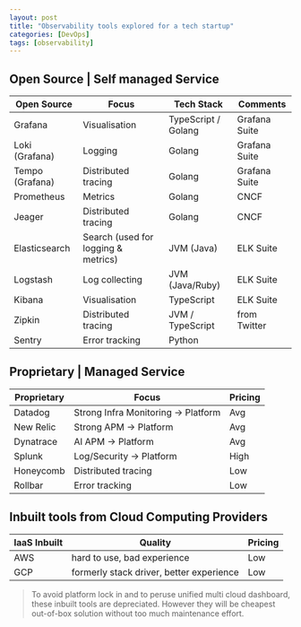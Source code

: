 ```yaml
---
layout: post
title: "Observability tools explored for a tech startup"
categories: [DevOps]
tags: [observability]
---
```



## Open Source | Self managed Service

| Open Source | Focus | Tech Stack | Comments | 
| ----------- | ----- | ---------- | -------- | 
| Grafana | Visualisation | TypeScript / Golang | Grafana Suite | 
| Loki (Grafana) | Logging | Golang | Grafana Suite |  
| Tempo (Grafana) | Distributed tracing | Golang | Grafana Suite |  
| Prometheus | Metrics | Golang | CNCF |  
| Jeager | Distributed tracing | Golang | CNCF |  
| Elasticsearch | Search (used for logging & metrics) | JVM (Java) | ELK Suite | 
| Logstash | Log collecting | JVM (Java/Ruby) | ELK Suite |  
| Kibana | Visualisation | TypeScript | ELK Suite |  
| Zipkin | Distributed tracing | JVM / TypeScript | from Twitter |  
| Sentry | Error tracking | Python |  |  

## Proprietary | Managed Service

| Proprietary | Focus | Pricing | 
| ----------- | ----- | ------- | 
| Datadog | Strong Infra Monitoring -> Platform | Avg | 
| New Relic | Strong APM -> Platform | Avg |  
| Dynatrace | AI APM -> Platform | Avg |  
| Splunk | Log/Security -> Platform | High |  
| Honeycomb | Distributed tracing | Low |  
| Rollbar | Error tracking | Low |  

## Inbuilt tools from Cloud Computing Providers

| IaaS Inbuilt | Quality | Pricing |
| ------------ | ------- | ------- |
| AWS | hard to use, bad experience | Low |
| GCP | formerly stack driver, better experience | Low |

> To avoid platform lock in and to peruse unified multi cloud dashboard, these inbuilt tools are depreciated. However they will be cheapest out-of-box solution  without too much maintenance effort.

